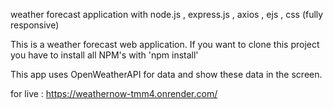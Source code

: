 weather forecast application with node.js , express.js , axios , ejs , css (fully responsive)

This is a weather forecast web application. If you want to clone this project you have to install all NPM's with 'npm install'

This app uses OpenWeatherAPI for data and show these data in the screen.

for live : https://weathernow-tmm4.onrender.com/
